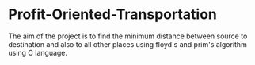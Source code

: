 # Profit-Oriented-Transportation
The aim of the project is to find the minimum distance between source to destination and also to all other places using floyd's and prim's algorithm using C language.
